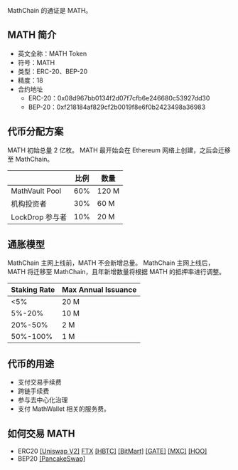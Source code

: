 MathChain 的通证是 MATH。

## MATH 简介

- 英文全称：MATH Token
- 符号：MATH
- 类型：ERC-20、BEP-20
- 精度：18
-  合约地址
    - ERC-20：0x08d967bb0134f2d07f7cfb6e246680c53927dd30
    - BEP-20：0xf218184af829cf2b0019f8e6f0b2423498a36983

## 代币分配方案

MATH 初始总量 2 亿枚。 MATH 最开始会在 Ethereum 网络上创建，之后会迁移至 MathChain。

|                | 比例 | 数量 |
|----------------|------|------|
| MathVault Pool | 60%  | 120 M |
| 机构投资者     | 30%  | 60 M  |
| LockDrop 参与者 | 10%  | 20 M  |

## 通胀模型

MathChain 主网上线前，MATH 不会新增总量。 MathChain 主网上线后，MATH 将迁移至 MathChain，且年新增数量将根据 MATH 的抵押率进行调整。

| Staking Rate | Max Annual Issuance |
|--------------|---------------------|
| <5%          | 20 M                 |
| 5%-20%       | 10 M                 |
| 20%-50%      | 2 M                  |
| 50%-100%     | 1 M                  |

## 代币的用途
- 支付交易手续费
- 跨链手续费
- 参与去中心化治理
- 支付 MathWallet 相关的服务费。

## 如何交易 MATH
- ERC20 [[Uniswap V2]](https://app.uniswap.org/#/swap?inputCurrency=0x08d967bb0134f2d07f7cfb6e246680c53927dd30) [FTX](https://ftx.com/trade/MATH/USDT) [[HBTC]](https://www.hbtc.com/exchange/MATH/USDT) [[BitMart]](https://www.bitmart.io/trade/cn?symbol=MATH_USDT) [[GATE]](https://www.gate.io/trade/MATH_USDT) [[MXC]](https://www.mxc.io/trade/easy#MATH_USDT) [[HOO]](https://hoo.com/spot/math-usdt)
- BEP20 [[PancakeSwap]](https://exchange.pancakeswap.finance/?_gl=1*16e73c8*_ga*MTM5MDk5MTczMS4xNjA4MDE2Njgx*_ga_334KNG3DMQ*MTYwOTEyMzE1Mi4xNy4xLjE2MDkxMjQ1OTkuMA..#/swap?inputCurrency=0xf218184af829cf2b0019f8e6f0b2423498a36983)
